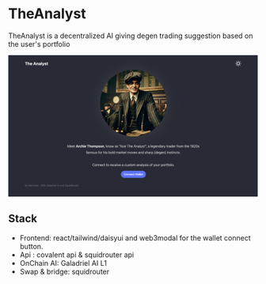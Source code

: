 # TheAnalyst

TheAnalyst is a decentralized AI giving degen trading suggestion based on the user's portfolio

![img](./docs/img.png)

## Stack

- Frontend: react/tailwind/daisyui and web3modal for the wallet connect button.
- Api : covalent api & squidrouter api
- OnChain AI: Galadriel AI L1
- Swap & bridge: squidrouter

